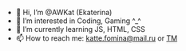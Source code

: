 - 👋 Hi, I’m @AWKat (Ekaterina)
- 👀 I’m interested in Coding, Gaming ^_^
- 🌱 I’m currently learning JS, HTML, CSS
- 📫 How to reach me: katte.fomina@mail.ru or [TM](https://t.me/KateAW)

<!---
AWKat/AWKat is a ✨ special ✨ repository because its `README.md` (this file) appears on your GitHub profile.
You can click the Preview link to take a look at your changes.
--->
